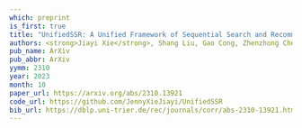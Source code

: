 ```yaml
---
which: preprint
is_first: true
title: "UnifiedSSR: A Unified Framework of Sequential Search and Recommendation"
authors: <strong>Jiayi Xie</strong>, Shang Liu, Gao Cong, Zhenzhong Chen
pub_name: ArXiv
pub_abbr: ArXiv
yymm: 2310
year: 2023
month: 10
paper_url: https://arxiv.org/abs/2310.13921
code_url: https://github.com/JennyXieJiayi/UnifiedSSR
bib_url: https://dblp.uni-trier.de/rec/journals/corr/abs-2310-13921.html?view=bibtex
---
```


